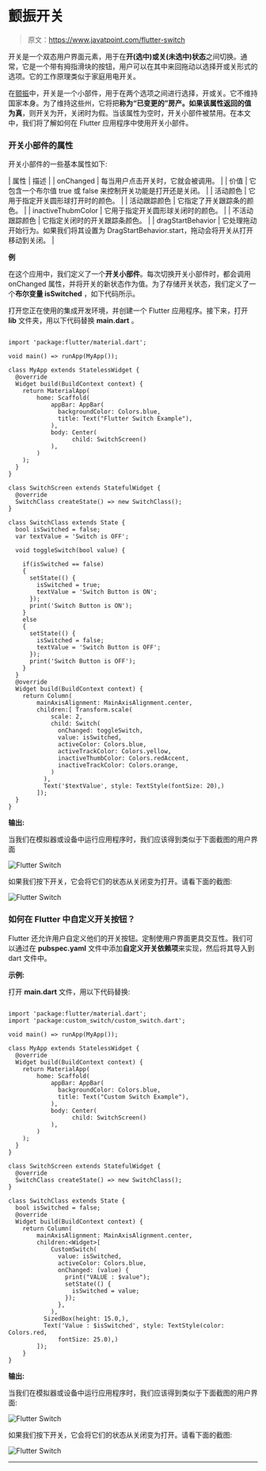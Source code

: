 # 颤振开关

> 原文：<https://www.javatpoint.com/flutter-switch>

开关是一个双态用户界面元素，用于在**开(选中)或关(未选中)状态**之间切换。通常，它是一个带有拇指滑块的按钮，用户可以在其中来回拖动以选择开或关形式的选项。它的工作原理类似于家庭用电开关。

在[颤振](https://www.javatpoint.com/flutter)中，开关是一个小部件，用于在两个选项之间进行选择，开或关。它不维持国家本身。为了维持这些州，它将把**称为“已变更的”**房产。如果该属性返回的值为**真**，则开关为开，关闭时为假。当该属性为空时，开关小部件被禁用。在本文中，我们将了解如何在 Flutter 应用程序中使用开关小部件。

### 开关小部件的属性

开关小部件的一些基本属性如下:

| 属性 | 描述 |
| onChanged | 每当用户点击开关时，它就会被调用。 |
| 价值 | 它包含一个布尔值 true 或 false 来控制开关功能是打开还是关闭。 |
| 活动颜色 | 它用于指定开关圆形球打开时的颜色。 |
| 活动跟踪颜色 | 它指定了开关跟踪条的颜色。 |
| inactiveThubmColor | 它用于指定开关圆形球关闭时的颜色。 |
| 不活动跟踪颜色 | 它指定关闭时的开关跟踪条颜色。 |
| dragStartBehavior | 它处理拖动开始行为。如果我们将其设置为 DragStartBehavior.start，拖动会将开关从打开移动到关闭。 |

**例**

在这个应用中，我们定义了一个**开关小部件**。每次切换开关小部件时，都会调用 onChanged 属性，并将开关的新状态作为值。为了存储开关状态，我们定义了一个**布尔变量 isSwitched** ，如下代码所示。

打开您正在使用的集成开发环境，并创建一个 Flutter 应用程序。接下来，打开 **lib** 文件夹，用以下代码替换 **main.dart** 。

```

import 'package:flutter/material.dart';

void main() => runApp(MyApp());

class MyApp extends StatelessWidget {
  @override
  Widget build(BuildContext context) {
    return MaterialApp(
        home: Scaffold(
            appBar: AppBar(
              backgroundColor: Colors.blue,
              title: Text("Flutter Switch Example"),
            ),
            body: Center(
                  child: SwitchScreen()
            ),
        )
    );
  }
}

class SwitchScreen extends StatefulWidget {
  @override
  SwitchClass createState() => new SwitchClass();
}

class SwitchClass extends State {
  bool isSwitched = false;
  var textValue = 'Switch is OFF';

  void toggleSwitch(bool value) {

    if(isSwitched == false)
    {
      setState(() {
        isSwitched = true;
        textValue = 'Switch Button is ON';
      });
      print('Switch Button is ON');
    }
    else
    {
      setState(() {
        isSwitched = false;
        textValue = 'Switch Button is OFF';
      });
      print('Switch Button is OFF');
    }
  }
  @override
  Widget build(BuildContext context) {
    return Column(
        mainAxisAlignment: MainAxisAlignment.center,
        children:[ Transform.scale(
            scale: 2,
            child: Switch(
              onChanged: toggleSwitch,
              value: isSwitched,
              activeColor: Colors.blue,
              activeTrackColor: Colors.yellow,
              inactiveThumbColor: Colors.redAccent,
              inactiveTrackColor: Colors.orange,
            )
          ),
          Text('$textValue', style: TextStyle(fontSize: 20),)
        ]);
  }
}

```

**输出:**

当我们在模拟器或设备中运行应用程序时，我们应该得到类似于下面截图的用户界面

![Flutter Switch](img/4cb69789422f2ac0e2da28083e0b3c5a.png)

如果我们按下开关，它会将它们的状态从关闭变为打开。请看下面的截图:

![Flutter Switch](img/7db4df10e36af8970ff953c27c11b013.png)

### 如何在 Flutter 中自定义开关按钮？

Flutter 还允许用户自定义他们的开关按钮。定制使用户界面更具交互性。我们可以通过在 **pubspec.yaml** 文件中添加**自定义开关依赖项**来实现，然后将其导入到 dart 文件中。

**示例:**

打开 **main.dart** 文件，用以下代码替换:

```

import 'package:flutter/material.dart';
import 'package:custom_switch/custom_switch.dart';

void main() => runApp(MyApp());

class MyApp extends StatelessWidget {
  @override
  Widget build(BuildContext context) {
    return MaterialApp(
        home: Scaffold(
            appBar: AppBar(
              backgroundColor: Colors.blue,
              title: Text("Custom Switch Example"),
            ),
            body: Center(
                  child: SwitchScreen()
            ),
        )
    );
  }
}

class SwitchScreen extends StatefulWidget {
  @override
  SwitchClass createState() => new SwitchClass();
}

class SwitchClass extends State {
  bool isSwitched = false;
  @override
  Widget build(BuildContext context) {
    return Column(
        mainAxisAlignment: MainAxisAlignment.center,
        children:<Widget>[
            CustomSwitch(
              value: isSwitched,
              activeColor: Colors.blue,
              onChanged: (value) {
                print("VALUE : $value");
                setState(() {
                  isSwitched = value;
                });
              },
            ),
          SizedBox(height: 15.0,),
          Text('Value : $isSwitched', style: TextStyle(color: Colors.red,
              fontSize: 25.0),)
        ]);
    }
}

```

**输出:**

当我们在模拟器或设备中运行应用程序时，我们应该得到类似于下面截图的用户界面:

![Flutter Switch](img/388382b949227342e31426909972aee7.png)

如果我们按下开关，它会将它们的状态从关闭变为打开。请看下面的截图:

![Flutter Switch](img/2ce26eb9014270b1001a7bb2a0814495.png)

* * *